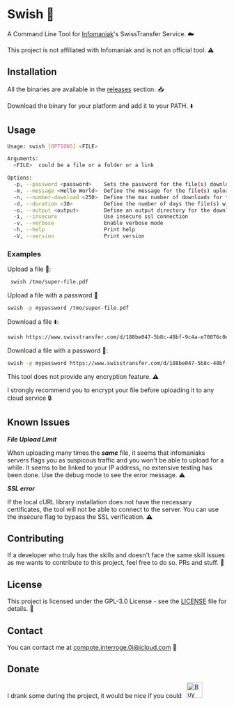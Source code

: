 # Swish :rocket:

A Command Line Tool for [Infomaniak](https://www.swisstransfer.com/)'s SwissTransfer Service. :cloud:

This project is not affiliated with Infomaniak and is not an official tool. :warning:


## Installation

All the binaries are available in the [releases](https://github.com/Blutsh/Swish/releases) section. :inbox_tray:

Download the binary for your platform and add it to your PATH. :arrow_down:

## Usage

```sh
Usage: swish [OPTIONS] <FILE>

Arguments:
  <FILE>  could be a file or a folder or a link

Options:
  -p, --password <password>    Sets the password for the file(s) downloaded / uploaded
  -m, --message <Hello World>  Define the message for the file(s) uploaded
  -n, --number-download <250>  Define the max number of downloads for the file(s) uploaded
  -d, --duration <30>          Define the number of days the file(s) will be available for download
  -o, --output <output>        Define an output directory for the downloaded files
  -i, --insecure               Use insecure ssl connection
  -v, --verbose                Enable verbose mode
  -h, --help                   Print help
  -V, --version                Print version
```

### Examples

Upload a file :rocket::
```sh
 swish /tmo/super-file.pdf
```
Upload a file with a password :closed_lock_with_key:
```sh
swish -p mypassword /tmo/super-file.pdf
```
Download a file :arrow_down::
```sh
swish https://www.swisstransfer.com/d/188be047-5b8c-48bf-9c4a-e70076c0e53c
```
Download a file with a password :closed_lock_with_key::
```sh
swish -p mypassword https://www.swisstransfer.com/d/188be047-5b8c-48bf-9c4a-e70076c0e53c
```

This tool does not provide any encryption feature. :warning:

I strongly recommend you to encrypt your file before uploading it to any cloud service :lock:

## Known Issues
***File Upload Limit***

When uploading many times the ***same*** file, it seems that infomaniaks servers flags you as suspicous traffic and you won't be able to upload for a while. It seems to be linked to your IP address, no extensive testing has been done. Use the debug mode to see the error message. :warning:

***SSL error***

If the local cURL library installation does not have the necessary certificates, the tool will not be able to connect to the server. You can use the insecure flag to bypass the SSL verification. :warning:

## Contributing

If a developer who truly has the skills and doesn't face the same skill issues as me wants to contribute to this project, feel free to do so. PRs and stuff. :handshake:

## License

This project is licensed under the GPL-3.0 License - see the [LICENSE](LICENSE) file for details. :page_facing_up:

## Contact

You can contact me at compote.interroge.0i@icloud.com :email:

## Donate
I drank some during the project, it would be nice if you could &nbsp;&nbsp;<a href='https://ko-fi.com/Y8Y7ZK4DS' target='_blank'><img height='36' style='border:0px;height:36px;' src='https://storage.ko-fi.com/cdn/kofi3.png?v=3' border='0' alt='Buy Me a Coffee at ko-fi.com' /></a>



